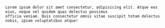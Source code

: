     Lorem ipsum dolor sit amet consectetur, adipisicing elit. Atque eos eius, neque vel quidem quas delectus possimus
    officia veniam. Quis consectetur omnis vitae suscipit totam delectus nobis, ipsam voluptatibus atque!
